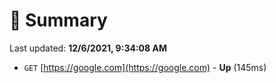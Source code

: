 # 📖 Summary
Last updated: **12/6/2021, 9:34:08 AM**

- `GET` [https://google.com](https://google.com) - **Up** (145ms)
